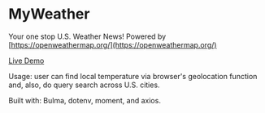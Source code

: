 # MyWeather
Your one stop U.S. Weather News!
Powered by [https://openweathermap.org/](https://openweathermap.org/)

[Live Demo](https://my-weather-one.vercel.app/)

Usage: user can find local temperature via browser's geolocation function and, also, do query search across U.S. cities.

Built with: Bulma, dotenv, moment, and axios.
